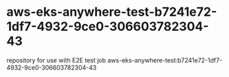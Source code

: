 # aws-eks-anywhere-test-b7241e72-1df7-4932-9ce0-306603782304-43
repository for use with E2E test job aws-eks-anywhere-test:b7241e72-1df7-4932-9ce0-306603782304-43
